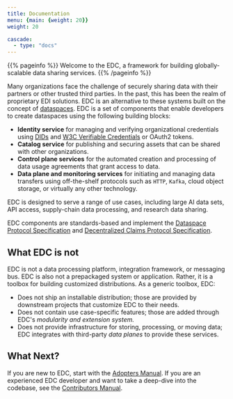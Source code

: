 ```yaml
---
title: Documentation
menu: {main: {weight: 20}}
weight: 20

cascade:
  - type: "docs"
---
```


{{% pageinfo %}}
Welcome to the EDC, a framework for building globally-scalable data sharing services. 
{{% /pageinfo %}}
   
Many organizations face the challenge of securely sharing data with their partners or other trusted third parties. In
the past, this has been the realm of proprietary EDI solutions. EDC is an alternative to these systems built on the
concept of [dataspaces](https://dataspace.eclipse.org/). EDC is a set of components that enable developers to create
dataspaces using the following building blocks:

- **Identity service** for managing and verifying organizational credentials
  using [DIDs](https://www.w3.org/TR/did-core/)
  and [W3C Verifiable Credentials](https://www.w3.org/TR/vc-data-model/) or OAuth2 tokens.
- **Catalog service** for publishing and securing assets that can be shared with other organizations.
- **Control plane services** for the automated creation and processing of data usage agreements that grant access to
  data.
- **Data plane and monitoring services** for initiating and managing data transfers using off-the-shelf protocols such
  as `HTTP`, `Kafka`, cloud object storage, or virtually any other technology.

EDC is designed to serve a range of use cases, including large AI data sets, API access, supply-chain data processing,
and research data sharing.

EDC components are standards-based and implement
the [Dataspace Protocol Specification](https://github.com/eclipse-dataspace-protocol-base/DataspaceProtocol)
and [Decentralized Claims Protocol Specification](https://github.com/eclipse-dataspace-dcp/decentralized-claims-protocol).

## What EDC is not

EDC is not a data processing platform, integration framework, or messaging bus. EDC is also not a prepackaged system or
application. Rather, it is a toolbox for building customized distributions. As a generic toolbox, EDC:

- Does not ship an installable distribution; those are provided by downstream projects that customize EDC to their
  needs.
- Does not contain use case-specific features; those are added through EDC's *modularity and extension system.*
- Does not provide infrastructure for storing, processing, or moving data; EDC integrates with third-party *data planes*
  to provide these services.

## What Next?

If you are new to EDC, start with the [Adopters Manual](for-adopters). If you are an experienced EDC developer and
want to take a deep-dive into the codebase, see the [Contributors Manual](for-contributors).

